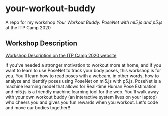 # your-workout-buddy
A repo for my workshop *Your Workout Buddy: PoseNet with ml5.js and p5.js* at the ITP Camp 2020

## Workshop Description

[Workshop Description on the ITP Camp 2020 website](https://itp.nyu.edu/camp2020/session/109)

If you've needed a stronger motivation to workout more at home, and if you want to learn to use PoseNet to track your body poses, this workshop is for you.
You'll learn how to read poses with a webcam, in other words, how to analyze and identify poses using PoseNet on ml5.js with p5.js. PoseNet is a machine learning model that allows for Real-time Human Pose Estimation and ml5.js is a friendly machine learning tool for the web.
You'll walk away with your own workout buddy (an interactive system lives on your laptop) who cheers you and gives you fun rewards when you workout.
Let's code and move our bodies together!!

